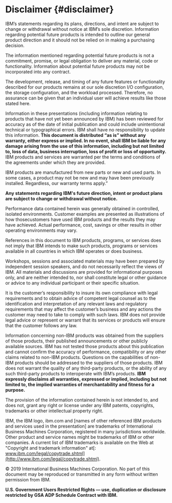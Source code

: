 # **Disclaimer** {#disclaimer}

IBM’s statements regarding its plans, directions, and intent are subject to change or withdrawal without notice at IBM’s sole discretion. Information regarding potential future products is intended to outline our general product direction and it should not be relied on in making a purchasing decision.

The information mentioned regarding potential future products is not a commitment, promise, or legal obligation to deliver any material, code or functionality. Information about potential future products may not be incorporated into any contract.

The development, release, and timing of any future features or functionality described for our products remains at our sole discretion I/O configuration, the storage configuration, and the workload processed. Therefore, no assurance can be given that an individual user will achieve results like those stated here.

Information in these presentations (including information relating to products that have not yet been announced by IBM) has been reviewed for accuracy as of the date of initial publication and could include unintentional technical or typographical errors. IBM shall have no responsibility to update this information. **This document is distributed “as is” without any warranty, either express or implied. In no event, shall IBM be liable for any damage arising from the use of this information, including but not limited to, loss of data, business interruption, loss of profit or loss of opportunity.** IBM products and services are warranted per the terms and conditions of the agreements under which they are provided.

IBM products are manufactured from new parts or new and used parts. In some cases, a product may not be new and may have been previously installed. Regardless, our warranty terms apply.”

**Any statements regarding IBM&#039;s future direction, intent or product plans are subject to change or withdrawal without notice.**

Performance data contained herein was generally obtained in controlled, isolated environments.  Customer examples are presented as illustrations of how thosecustomers have used IBM products and the results they may have achieved. Actual performance, cost, savings or other results in other operating environments may vary. 

References in this document to IBM products, programs, or services does not imply that IBM intends to make such products, programs or services available in all countries in which IBM operates or does business. 

Workshops, sessions and associated materials may have been prepared by independent session speakers, and do not necessarily reflect the views of IBM. All materials and discussions are provided for informational purposes only, and are neither intended to, nor shall constitute legal or other guidance or advice to any individual participant or their specific situation.

It is the customer’s responsibility to insure its own compliance with legal requirements and to obtain advice of competent legal counsel as to the identification and interpretation of any relevant laws and regulatory requirements that may affect the customer’s business and any actions the customer may need to take to comply with such laws. IBM does not provide legal advice or represent or warrant that its services or products will ensure that the customer follows any law.

Information concerning non-IBM products was obtained from the suppliers of those products, their published announcements or other publicly available sources. IBM has not tested those products about this publication and cannot confirm the accuracy of performance, compatibility or any other claims related to non-IBM products. Questions on the capabilities of non-IBM products should be addressed to the suppliers of those products. IBM does not warrant the quality of any third-party products, or the ability of any such third-party products to interoperate with IBM’s products. **IBM expressly disclaims all warranties, expressed or implied, including but not limited to, the implied warranties of merchantability and fitness for a purpose.**

The provision of the information contained herein is not intended to, and does not, grant any right or license under any IBM patents, copyrights, trademarks or other intellectual property right.

IBM, the IBM logo, ibm.com and [names of other referenced IBM products and services used in the presentation] are trademarks of International Business Machines Corporation, registered in many jurisdictions worldwide. Other product and service names might be trademarks of IBM or other companies. A current list of IBM trademarks is available on the Web at &quot;Copyright and trademark information&quot; at[: www.ibm.com/legal/copytrade.shtml](http://www.ibm.com/legal/copytrade.shtml).

© 2019 International Business Machines Corporation. No part of this document may be reproduced or transmitted in any form without written permission from IBM.

**U.S. Government Users Restricted Rights — use, duplication or disclosure restricted by GSA ADP Schedule Contract with IBM.**